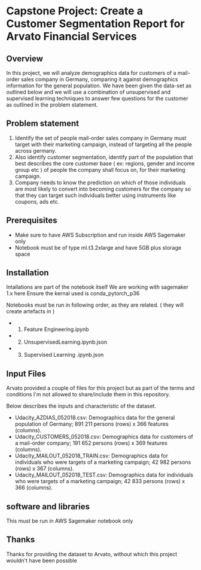 # Capstone Project: Create a Customer Segmentation Report for Arvato Financial Services
## Overview
In this project, we will analyze demographics data for customers of a mail-order sales company in Germany, comparing it against demographics information for the general population. 
We have been given the data-set as outlined below and we will use a combination of unsupervised and supervised learning techniques to answer few questions for the customer as outlined in the problem statement.

## Problem statement
1. Identify the set of people mail-order sales company in Germany must target with their marketing campaign, instead of targeting all the people across germany.
1. Also identify customer segmentation, identify part of the population that best describes the core customer base ( ex: regions, gender and income group etc ) of people the company shall focus on, for their marketing campaign.
1. Company needs to know the prediction on which of those individuals are most likely to convert into becoming customers for the company so that they can target such individuals better using instruments like coupons, ads etc.

## Prerequisites
* Make sure to have AWS Subscription and run inside AWS Sagemaker only
* Notebook must be of type ml.t3.2xlarge and have 5GB plus storage space


## Installation
Intallations are part of the notebook itself
We are working with sagemaker 1.x here
Ensure the kernal used is conda_pytorch_p36

Notebooks must be run in following order, as they are related. ( they will create artefacts in )
* 1. Feature Engineering.ipynb
* 2. UnsupervisedLearning.ipynb.json
* 3. Supervised Learning .ipynb.json

## Input Files
Arvato provided a couple of files for this project but as part of the terms and conditions I'm not allowed to share/include them in this repository.

Below describes the inputs and characteristic of the dataset.
* Udacity_AZDIAS_052018.csv: Demographics data for the general population of Germany; 891 211 persons (rows) x 366 features (columns).
* Udacity_CUSTOMERS_052018.csv: Demographics data for customers of a mail-order company; 191 652 persons (rows) x 369 features (columns).
* Udacity_MAILOUT_052018_TRAIN.csv: Demographics data for individuals who were targets of a marketing campaign; 42 982 persons (rows) x 367 (columns).
* Udacity_MAILOUT_052018_TEST.csv: Demographics data for individuals who were targets of a marketing campaign; 42 833 persons (rows) x 366 (columns).

## software and libraries 
This must be run in AWS Sagemaker notebook only

## Thanks
Thanks for providing the dataset to Arvato, without which this project wouldn't have been possible


